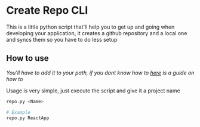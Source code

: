# Create Repo CLI

This is a little python script that'll help you to get up and going when developing your application, it creates a github repository and a local one and syncs them so you have to do less setup

## How to use

_You'll have to add it to your path, if you dont know how to [here](https://stackoverflow.com/questions/6967331/how-do-i-install-a-script-to-run-anywhere-from-the-command-line) is a guide on how to_

Usage is very simple, just execute the script and give it a project name

```bash
repo.py <Name>

# Example
repo.py ReactApp
```
